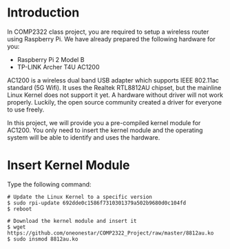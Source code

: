 # Introduction
In COMP2322 class project, you are required to setup a wireless router using Raspberry Pi. We have already prepared the following hardware for you:

* Raspberry Pi 2 Model B
* TP-LINK Archer T4U AC1200

AC1200 is a wireless dual band USB adapter which supports IEEE 802.11ac standard (5G Wifi). It uses the Realtek RTL8812AU chipset, but the mainline Linux Kernel does not support it yet. A hardware without driver will not work properly. Luckily, the open source community created a driver for everyone to use freely.

In this project, we will provide you a pre-compiled kernel module for AC1200. You only need to insert the kernel module and the operating system will be able to identify and uses the hardware.

# Insert Kernel Module
Type the following command:
```
# Update the Linux Kernel to a specific version
$ sudo rpi-update 692dde0c1586f7310301379a502b9680d0c104fd
$ reboot

# Download the kernel module and insert it
$ wget https://github.com/oneonestar/COMP2322_Project/raw/master/8812au.ko
$ sudo insmod 8812au.ko
```

